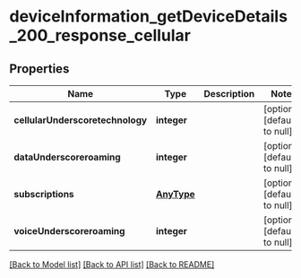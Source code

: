 # deviceInformation_getDeviceDetails_200_response_cellular

## Properties
Name | Type | Description | Notes
------------ | ------------- | ------------- | -------------
**cellularUnderscoretechnology** | **integer** |  | [optional] [default to null]
**dataUnderscoreroaming** | **integer** |  | [optional] [default to null]
**subscriptions** | [**AnyType**](.md) |  | [optional] [default to null]
**voiceUnderscoreroaming** | **integer** |  | [optional] [default to null]

[[Back to Model list]](../README.md#documentation-for-models) [[Back to API list]](../README.md#documentation-for-api-endpoints) [[Back to README]](../README.md)


